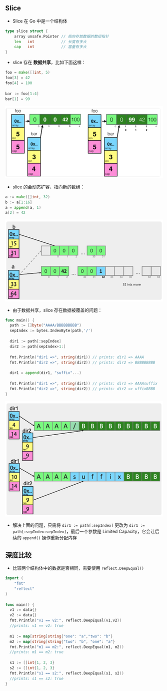 ## Slice

- Slice 在 Go 中是一个结构体

```go
type slice struct {
    array unsafe.Pointer // 指向存放数据的数组指针
    len   int            // 长度有多大
    cap   int            // 容量有多大
}
```

- slice 存在 **数据共享**，比如下面这样：

```go
foo = make([]int, 5)
foo[3] = 42
foo[4] = 100

bar := foo[1:4]
bar[1] = 99
```

![](/assets/geektime/go_slice_1.png)

- slice 的会动态扩容，指向新的数组：

```go
a := make([]int, 32)
b := a[1:16]
a = append(a, 1)
a[2] = 42
```

![](/assets/geektime/go_slice_2.png)

- 由于数据共享，slice 存在数据被覆盖的问题：

```go
func main() {
  path := []byte("AAAA/BBBBBBBBB")
  sepIndex := bytes.IndexByte(path,'/')

  dir1 := path[:sepIndex]
  dir2 := path[sepIndex+1:]

  fmt.Println("dir1 =>", string(dir1)) // prints: dir1 => AAAA
  fmt.Println("dir2 =>", string(dir2)) // prints: dir2 => BBBBBBBBB

  dir1 = append(dir1, "suffix"...)

  fmt.Println("dir1 =>", string(dir1)) // prints: dir1 => AAAAsuffix
  fmt.Println("dir2 =>", string(dir2)) // prints: dir2 => uffixBBBB
}
```

![](/assets/geektime/go_slice_3.png)

- 解决上面的问题，只需将 `dir1 := path[:sepIndex]` 更改为 `dir1 := path[:sepIndex:sepIndex]`，最后一个参数是 Limited Capacity，它会让后续的 `append()` 操作重新分配内存

## 深度比较

- 比较两个结构体中的数据是否相同，需要使用 `reflect.DeepEqual()`

```go
import (
    "fmt"
    "reflect"
)

func main() {
  v1 := data{}
  v2 := data{}
  fmt.Println("v1 == v2:", reflect.DeepEqual(v1,v2))
  //prints: v1 == v2: true

  m1 := map[string]string{"one": "a","two": "b"}
  m2 := map[string]string{"two": "b", "one": "a"}
  fmt.Println("m1 == m2:", reflect.DeepEqual(m1, m2))
  //prints: m1 == m2: true

  s1 := []int{1, 2, 3}
  s2 := []int{1, 2, 3}
  fmt.Println("s1 == s2:", reflect.DeepEqual(s1, s2))
  //prints: s1 == s2: true
}
```

